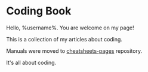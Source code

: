 # Coding Book

Hello, %username%. You are welcome on my page!

This is a collection of my articles about coding.

Manuals were moved to [cheatsheets-pages](https://github.com/Tertiumnon/cheatsheets-pages) repository.

It's all about coding.
